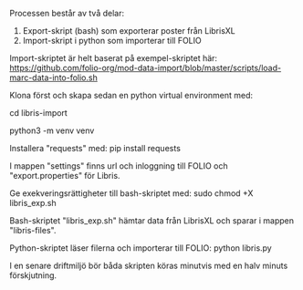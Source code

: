 Processen består av två delar:

1. Export-skript (bash) som exporterar poster från LibrisXL
2. Import-skript i python som importerar till FOLIO

Import-skriptet är helt baserat på exempel-skriptet här: https://github.com/folio-org/mod-data-import/blob/master/scripts/load-marc-data-into-folio.sh

Klona först och skapa sedan en python virtual environment med:

cd libris-import

python3 -m venv venv

Installera "requests" med:
pip install requests

I mappen "settings" finns url och inloggning till FOLIO och "export.properties" för Libris.

Ge exekveringsrättigheter till bash-skriptet med:
sudo chmod +X libris_exp.sh


Bash-skriptet "libris_exp.sh" hämtar data från LibrisXL och sparar i mappen "libris-files".

Python-skriptet läser filerna och importerar till FOLIO:
python libris.py 

I en senare driftmiljö bör båda skripten köras minutvis med en halv minuts förskjutning.